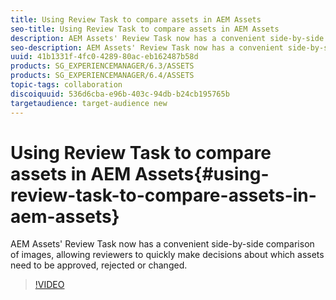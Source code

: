 ```yaml
---
title: Using Review Task to compare assets in AEM Assets
seo-title: Using Review Task to compare assets in AEM Assets
description: AEM Assets' Review Task now has a convenient side-by-side comparison of images, allowing reviewers to quickly make decisions about which assets need to be approved, rejected or changed.
seo-description: AEM Assets' Review Task now has a convenient side-by-side comparison of images, allowing reviewers to quickly make decisions about which assets need to be approved, rejected or changed.
uuid: 41b1331f-4fc0-4289-80ac-eb162487b58d
products: SG_EXPERIENCEMANAGER/6.3/ASSETS
products: SG_EXPERIENCEMANAGER/6.4/ASSETS
topic-tags: collaboration
discoiquuid: 536d6cba-e96b-403c-94db-b24cb195765b
targetaudience: target-audience new
---
```


# Using Review Task to compare assets in AEM Assets{#using-review-task-to-compare-assets-in-aem-assets}

AEM Assets' Review Task now has a convenient side-by-side comparison of images, allowing reviewers to quickly make decisions about which assets need to be approved, rejected or changed.

>[!VIDEO](https://video.tv.adobe.com/v/16794/?quality=9)
